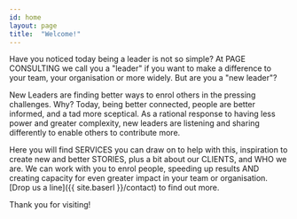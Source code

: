 ```yaml
---
id: home
layout: page
title:  "Welcome!"
---
```


Have you noticed today being a leader is not so simple? At PAGE CONSULTING we call you a "leader" if you want to make a difference to your team, your organisation or more widely. But are you a "new leader"?

New Leaders are finding better ways to enrol others in the pressing challenges. Why? Today, being better connected, people are better informed, and a tad more sceptical. As a rational response to having less power and greater complexity, new leaders are listening and sharing differently to enable others to contribute more.

Here you will find SERVICES you can draw on to help with this, inspiration to create new and better STORIES, plus a bit about our CLIENTS, and WHO we are. We can work with you to enrol people, speeding up results AND creating capacity for even greater impact in your team or organisation. [Drop us a line]({{ site.baserl }}/contact) to find out more.

Thank you for visiting!
